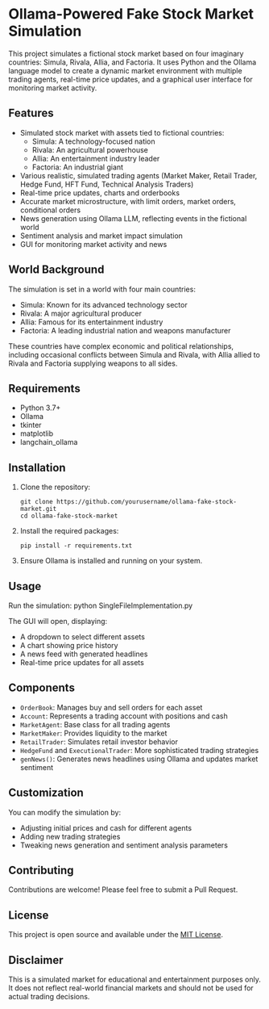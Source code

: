 # Ollama-Powered Fake Stock Market Simulation

This project simulates a fictional stock market based on four imaginary countries: Simula, Rivala, Allia, and Factoria. It uses Python and the Ollama language model to create a dynamic market environment with multiple trading agents, real-time price updates, and a graphical user interface for monitoring market activity.

## Features

- Simulated stock market with assets tied to fictional countries:
  - Simula: A technology-focused nation
  - Rivala: An agricultural powerhouse
  - Allia: An entertainment industry leader
  - Factoria: An industrial giant
- Various realistic, simulated trading agents (Market Maker, Retail Trader, Hedge Fund, HFT Fund, Technical Analysis Traders)
- Real-time price updates, charts and orderbooks
- Accurate market microstructure, with limit orders, market orders, conditional orders
- News generation using Ollama LLM, reflecting events in the fictional world
- Sentiment analysis and market impact simulation
- GUI for monitoring market activity and news

## World Background

The simulation is set in a world with four main countries:
- Simula: Known for its advanced technology sector
- Rivala: A major agricultural producer
- Allia: Famous for its entertainment industry
- Factoria: A leading industrial nation and weapons manufacturer

These countries have complex economic and political relationships, including occasional conflicts between Simula and Rivala, with Allia allied to Rivala and Factoria supplying weapons to all sides.

## Requirements

- Python 3.7+
- Ollama
- tkinter
- matplotlib
- langchain_ollama

## Installation

1. Clone the repository:
   ```
   git clone https://github.com/yourusername/ollama-fake-stock-market.git
   cd ollama-fake-stock-market
   ```

2. Install the required packages:
   ```
   pip install -r requirements.txt
   ```

3. Ensure Ollama is installed and running on your system.

## Usage

Run the simulation:
python SingleFileImplementation.py


The GUI will open, displaying:
- A dropdown to select different assets
- A chart showing price history
- A news feed with generated headlines
- Real-time price updates for all assets

## Components

- `OrderBook`: Manages buy and sell orders for each asset
- `Account`: Represents a trading account with positions and cash
- `MarketAgent`: Base class for all trading agents
- `MarketMaker`: Provides liquidity to the market
- `RetailTrader`: Simulates retail investor behavior
- `HedgeFund` and `ExecutionalTrader`: More sophisticated trading strategies
- `genNews()`: Generates news headlines using Ollama and updates market sentiment

## Customization

You can modify the simulation by:
- Adjusting initial prices and cash for different agents
- Adding new trading strategies
- Tweaking news generation and sentiment analysis parameters

## Contributing

Contributions are welcome! Please feel free to submit a Pull Request.

## License

This project is open source and available under the [MIT License](LICENSE).

## Disclaimer

This is a simulated market for educational and entertainment purposes only. It does not reflect real-world financial markets and should not be used for actual trading decisions.
